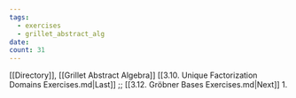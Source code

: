 ```yaml
---
tags:
  - exercises
  - grillet_abstract_alg
date:
count: 31
---
```

[[Directory]], [[Grillet Abstract Algebra]]
[[3.10. Unique Factorization Domains Exercises.md|Last]] ;; [[3.12. Gröbner Bases Exercises.md|Next]]
1. 